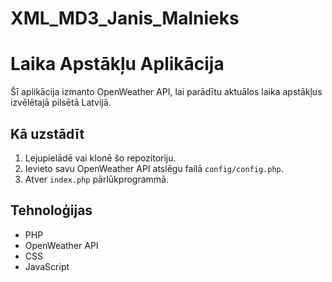 # XML_MD3_Janis_Malnieks
# Laika Apstākļu Aplikācija

Šī aplikācija izmanto OpenWeather API, lai parādītu aktuālos laika apstākļus izvēlētajā pilsētā Latvijā.

## Kā uzstādīt

1. Lejupielādē vai klonē šo repozitoriju.
2. Ievieto savu OpenWeather API atslēgu failā `config/config.php`.
3. Atver `index.php` pārlūkprogrammā.

## Tehnoloģijas

- PHP
- OpenWeather API
- CSS
- JavaScript